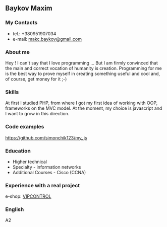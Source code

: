 ## Baykov Maxim

### My Contacts
- tel.: +380951907034
- e-mail: makc.baykov@gmail.com
### About me
Hey !
I can't say that I love programming ... But I am firmly convinced that the main and correct vocation of humanity is creation.
Programming for me is the best way to prove myself in creating something useful and cool and, of course, get money for it ;-)

### Skills
At first I studied PHP, from where I got my first idea of working with OOP, frameworks on the MVC model. At the moment, my choice is javascript and I want to grow in this direction.
### Code examples
https://github.com/simonchik123/my_js
### Education
- Higher technical
- Specialty - information networks
- Additional Courses - Cisco (CCNA)

### Experience with a real project
e-shop: [VIPCONTROL](https://vipcontrol.dn.ua)
### English
A2
